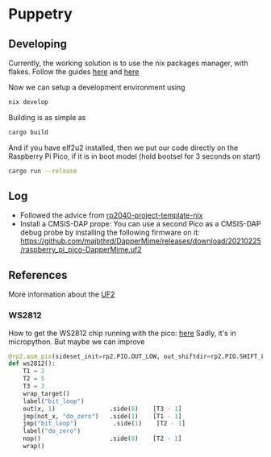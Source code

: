 # Puppetry


## Developing

Currently, the working solution is to use the nix packages manager, with flakes. 
Follow the guides [here](https://nixos.org/download.html#nix-install-macos) and [here](https://nixos.wiki/wiki/Flakes)

Now we can setup a development environment using

```bash
nix develop
```

Building is as simple as 

```bash
cargo build
```

And if you have elf2u2 installed, then we put our code directly on the Raspberry Pi Pico, if it 
is in boot model (hold bootsel for 3 seconds on start)

```bash
cargo run --release
```

## Log 

- Followed the advice from [rp2040-project-template-nix](https://github.com/polygon/rp2040-project-template-nix/)
- Install a CMSIS-DAP prope: You can use a second Pico as a CMSIS-DAP debug probe by installing the following firmware on it: https://github.com/majbthrd/DapperMime/releases/download/20210225/raspberry_pi_pico-DapperMime.uf2

## References

More information about the [UF2](https://microsoft.github.io/uf2/)

### WS2812
How to get the WS2812 chip running with the pico:
[here](https://core-electronics.com.au/guides/how-to-use-ws2812b-rgb-leds-with-raspberry-pi-pico/)
Sadly, it's in micropython. But maybe we can improve

```python
@rp2.asm_pio(sideset_init=rp2.PIO.OUT_LOW, out_shiftdir=rp2.PIO.SHIFT_LEFT, autopull=True, pull_thresh=24)
def ws2812():
    T1 = 2
    T2 = 5
    T3 = 3
    wrap_target()
    label("bit_loop")
    out(x, 1)               .side(0)    [T3 - 1]
    jmp(not_x, "do_zero")   .side(1)    [T1 - 1]
    jmp("bit_loop")          .side(1)    [T2 - 1]
    label("do_zero")
    nop()                   .side(0)    [T2 - 1]
    wrap()
```




